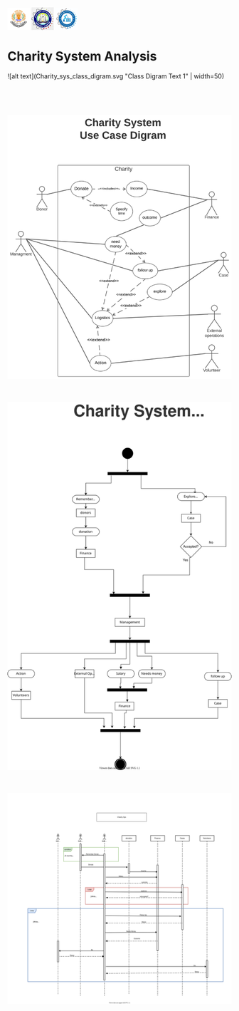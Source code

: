 <img src="MU.jpg" width="50">
<img src="FElogo.jpeg" width="50">
<img src="deplogo.jpg" width="50">



# Charity System Analysis <br />


![alt text](Charity_sys_class_digram.svg  "Class Digram Text 1" | width=50)

<br /><br /><br />

![alt text](Charity_sys_Use_Case_digram.svg "Case Digram Text 1")
<br /><br /><br />

![alt text](Charity_sys_activity_digram.svg "Activity Digram Text 1")
<br /><br /><br />

![alt text](Charity_Sys_Sequence_digram.svg "Sequence digram Text 1")


